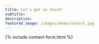 ```yaml
---
title: Let's get in touch!
subtitle:
description:
featured_image: /images/demo/contact.jpg
---
```


{% include contact-form.html %}
